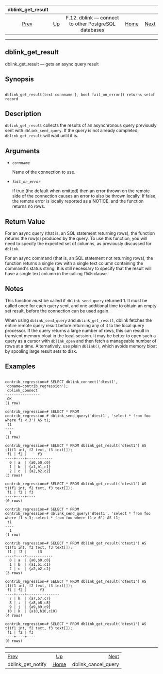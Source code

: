 <!--?xml version="1.0" encoding="UTF-8" standalone="no"?-->

|                     dblink\_get\_result                     |                                                                          |                                                      |                                                       |                                                                 |
| :---------------------------------------------------------: | :----------------------------------------------------------------------- | :--------------------------------------------------: | ----------------------------------------------------: | --------------------------------------------------------------: |
| [Prev](contrib-dblink-get-notify.html "dblink_get_notify")  | [Up](dblink.html "F.12. dblink — connect to other PostgreSQL databases") | F.12. dblink — connect to other PostgreSQL databases | [Home](index.html "PostgreSQL 17devel Documentation") |  [Next](contrib-dblink-cancel-query.html "dblink_cancel_query") |

***



## dblink\_get\_result

dblink\_get\_result — gets an async query result

## Synopsis

```

dblink_get_result(text connname [, bool fail_on_error]) returns setof record
```

## Description

`dblink_get_result` collects the results of an asynchronous query previously sent with `dblink_send_query`. If the query is not already completed, `dblink_get_result` will wait until it is.

## Arguments

*   *`connname`*

    Name of the connection to use.

*   *`fail_on_error`*

    If true (the default when omitted) then an error thrown on the remote side of the connection causes an error to also be thrown locally. If false, the remote error is locally reported as a NOTICE, and the function returns no rows.

## Return Value

For an async query (that is, an SQL statement returning rows), the function returns the row(s) produced by the query. To use this function, you will need to specify the expected set of columns, as previously discussed for `dblink`.

For an async command (that is, an SQL statement not returning rows), the function returns a single row with a single text column containing the command's status string. It is still necessary to specify that the result will have a single text column in the calling `FROM` clause.

## Notes

This function *must* be called if `dblink_send_query` returned 1. It must be called once for each query sent, and one additional time to obtain an empty set result, before the connection can be used again.

When using `dblink_send_query` and `dblink_get_result`, dblink fetches the entire remote query result before returning any of it to the local query processor. If the query returns a large number of rows, this can result in transient memory bloat in the local session. It may be better to open such a query as a cursor with `dblink_open` and then fetch a manageable number of rows at a time. Alternatively, use plain `dblink()`, which avoids memory bloat by spooling large result sets to disk.

## Examples

```

contrib_regression=# SELECT dblink_connect('dtest1', 'dbname=contrib_regression');
 dblink_connect
----------------
 OK
(1 row)

contrib_regression=# SELECT * FROM
contrib_regression-# dblink_send_query('dtest1', 'select * from foo where f1 < 3') AS t1;
 t1
----
  1
(1 row)

contrib_regression=# SELECT * FROM dblink_get_result('dtest1') AS t1(f1 int, f2 text, f3 text[]);
 f1 | f2 |     f3
----+----+------------
  0 | a  | {a0,b0,c0}
  1 | b  | {a1,b1,c1}
  2 | c  | {a2,b2,c2}
(3 rows)

contrib_regression=# SELECT * FROM dblink_get_result('dtest1') AS t1(f1 int, f2 text, f3 text[]);
 f1 | f2 | f3
----+----+----
(0 rows)

contrib_regression=# SELECT * FROM
contrib_regression-# dblink_send_query('dtest1', 'select * from foo where f1 < 3; select * from foo where f1 > 6') AS t1;
 t1
----
  1
(1 row)

contrib_regression=# SELECT * FROM dblink_get_result('dtest1') AS t1(f1 int, f2 text, f3 text[]);
 f1 | f2 |     f3
----+----+------------
  0 | a  | {a0,b0,c0}
  1 | b  | {a1,b1,c1}
  2 | c  | {a2,b2,c2}
(3 rows)

contrib_regression=# SELECT * FROM dblink_get_result('dtest1') AS t1(f1 int, f2 text, f3 text[]);
 f1 | f2 |      f3
----+----+---------------
  7 | h  | {a7,b7,c7}
  8 | i  | {a8,b8,c8}
  9 | j  | {a9,b9,c9}
 10 | k  | {a10,b10,c10}
(4 rows)

contrib_regression=# SELECT * FROM dblink_get_result('dtest1') AS t1(f1 int, f2 text, f3 text[]);
 f1 | f2 | f3
----+----+----
(0 rows)
```

***

|                                                             |                                                                          |                                                                 |
| :---------------------------------------------------------- | :----------------------------------------------------------------------: | --------------------------------------------------------------: |
| [Prev](contrib-dblink-get-notify.html "dblink_get_notify")  | [Up](dblink.html "F.12. dblink — connect to other PostgreSQL databases") |  [Next](contrib-dblink-cancel-query.html "dblink_cancel_query") |
| dblink\_get\_notify                                         |           [Home](index.html "PostgreSQL 17devel Documentation")          |                                           dblink\_cancel\_query |
